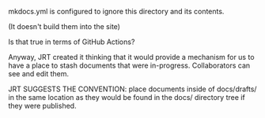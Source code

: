 mkdocs.yml is configured to ignore this directory and its contents.

(It doesn't build them into the site)

Is that true in terms of GitHub Actions?

Anyway, JRT created it thinking that it would provide a mechanism for us to have a place to stash documents that were in-progress. Collaborators can see and edit them.

JRT SUGGESTS THE CONVENTION:
place documents inside of docs/drafts/ in the same location as they would be found in the docs/ directory tree if they were published.
